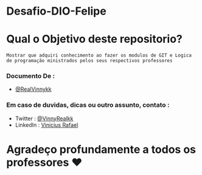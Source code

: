 # Desafio-DIO-Felipe

# Qual o Objetivo deste repositorio?
    Mostrar que adquiri conhecimento ao fazer os modulos de GIT e Logica de programação ministrados pelos seus respectivos professores




### Documento De :

- [@RealVinnykk](https://www.github.com/RealVinnykk)


### Em caso de duvidas, dicas ou outro assunto, contato : 

- Twitter : [@VinnyRealkk](https://twitter.com/VinnyRealkk)
- LinkedIn : [Vinicius Rafael](https://www.linkedin.com/in/)

# Agradeço profundamente a todos os professores ♥
